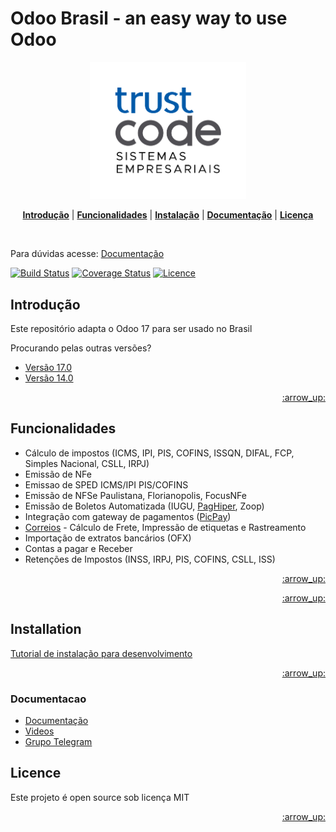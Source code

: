 Odoo Brasil - an easy way to use Odoo
============================================

<p align="center">
<a name="top" href="http://www.odoo-next.com.br/"><img src="https://github.com/Trust-Code/odoo-brasil/raw/12.0/icon.png" width="250"></a>
</p>

<p align="center">
<b><a href="#introducao">Introdução</a></b>
|
<b><a href="#funcionalidades">Funcionalidades</a></b>
|
<b><a href="#installation">Instalação</a></b>
|
<b><a href="#Documentacao">Documentação</a></b>
|
<b><a href="#licenca">Licença</a></b>
</p>

<br>

Para dúvidas acesse: [Documentação](http://www.odoo-next.com.br/my/documents/)

[![Build Status](https://travis-ci.org/Trust-Code/odoo-brasil.svg?branch=16.0)](https://travis-ci.org/Trust-Code/odoo-brasil)
[![Coverage Status](https://coveralls.io/repos/github/Trust-Code/odoo-brasil/badge.svg?branch=16.0)](https://coveralls.io/github/Trust-Code/odoo-brasil?branch=16.0)
[![Licence](https://img.shields.io/badge/license-MIT-blue.svg?style=flat-square)](https://img.shields.io/badge/license-MIT-blue.svg?style=flat-square)



## Introdução

Este repositório adapta o Odoo 17 para ser usado no Brasil

Procurando pelas outras versões?
* [Versão 17.0](https://github.com/evopsbr/odoo-brasil/tree/17.0)
* [Versão 14.0](https://github.com/evopsbr/odoo-brasil/tree/14.0)



<p align="right"><a href="#top">:arrow_up:</a></p>

## Funcionalidades

* Cálculo de impostos (ICMS, IPI, PIS, COFINS, ISSQN, DIFAL, FCP, Simples Nacional, CSLL, IRPJ)
* Emissão de NFe
* Emissao de SPED ICMS/IPI PIS/COFINS
* Emissão de NFSe Paulistana, Florianopolis, FocusNFe
* Emissão de Boletos Automatizada (IUGU, [PagHiper](https://github.com/Code-137/odoo-apps), Zoop)
* Integração com gateway de pagamentos ([PicPay](https://github.com/Code-137/odoo-apps))
* [Correios](https://github.com/Code-137/odoo-apps) - Cálculo de Frete, Impressão de etiquetas e Rastreamento
* Importação de extratos bancários (OFX)
* Contas a pagar e Receber
* Retenções de Impostos (INSS, IRPJ, PIS, COFINS, CSLL, ISS)

<p align="right"><a href="#top">:arrow_up:</a></p>


<p align="right"><a href="#top">:arrow_up:</a></p>

## Installation

<a href="https://github.com/Trust-Code/Tutorial-Instalacao">Tutorial de instalação para desenvolvimento</a>

<p align="right"><a href="#top">:arrow_up:</a></p>


### Documentacao

* [Documentação](https://sistema.trustcode.com.br/my/documents/)
* [Videos](https://sistema.trustcode.com.br/my/documents?categoria=4)
* [Grupo Telegram](http://t.me/OdooBrasilOficial)


## Licence

Este projeto é open source sob licença MIT

<p align="right"><a href="#top">:arrow_up:</a></p>
